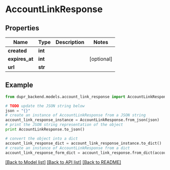 # AccountLinkResponse


## Properties
Name | Type | Description | Notes
------------ | ------------- | ------------- | -------------
**created** | **int** |  | 
**expires_at** | **int** |  | [optional] 
**url** | **str** |  | 

## Example

```python
from dupr_backend.models.account_link_response import AccountLinkResponse

# TODO update the JSON string below
json = "{}"
# create an instance of AccountLinkResponse from a JSON string
account_link_response_instance = AccountLinkResponse.from_json(json)
# print the JSON string representation of the object
print AccountLinkResponse.to_json()

# convert the object into a dict
account_link_response_dict = account_link_response_instance.to_dict()
# create an instance of AccountLinkResponse from a dict
account_link_response_form_dict = account_link_response.from_dict(account_link_response_dict)
```
[[Back to Model list]](../README.md#documentation-for-models) [[Back to API list]](../README.md#documentation-for-api-endpoints) [[Back to README]](../README.md)


